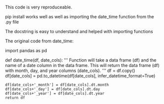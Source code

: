 This code is very reproduceable.

pip install works well as well as importing the date_time function from the .py file

The docstring is easy to understand and helped with importing functions


The original code from date_time:

import pandas as pd

def date_time(df, date_cols):
    '''
    Function will take a data frame (df) and the name of a date column in the data frame.
    This will return the data frame (df) with month, day, and year columns (date_cols). 
    '''
    df = df.copy()
    df[date_cols] = pd.to_datetime(df[date_cols], infer_datetime_format=True)

    df[date_cols+'_month'] = df[date_cols].dt.month
    df[date_cols+'_day'] = df[date_cols].dt.day
    df[date_cols+'_year'] = df[date_cols].dt.year
    return df
